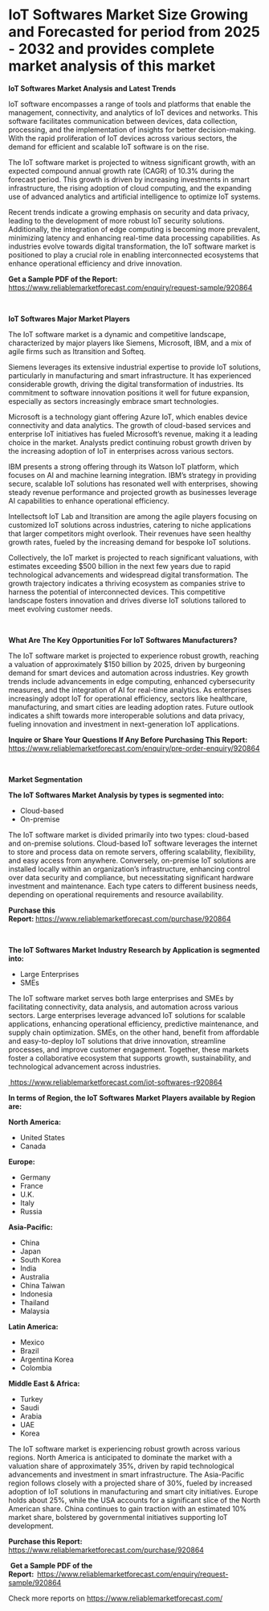<p><h1>IoT Softwares Market Size Growing and Forecasted for period from 2025 - 2032 and provides complete market analysis of this market</h1></p><p><strong>IoT Softwares Market Analysis and Latest Trends</strong></p>
<p><p>IoT software encompasses a range of tools and platforms that enable the management, connectivity, and analytics of IoT devices and networks. This software facilitates communication between devices, data collection, processing, and the implementation of insights for better decision-making. With the rapid proliferation of IoT devices across various sectors, the demand for efficient and scalable IoT software is on the rise.</p><p>The IoT software market is projected to witness significant growth, with an expected compound annual growth rate (CAGR) of 10.3% during the forecast period. This growth is driven by increasing investments in smart infrastructure, the rising adoption of cloud computing, and the expanding use of advanced analytics and artificial intelligence to optimize IoT systems. </p><p>Recent trends indicate a growing emphasis on security and data privacy, leading to the development of more robust IoT security solutions. Additionally, the integration of edge computing is becoming more prevalent, minimizing latency and enhancing real-time data processing capabilities. As industries evolve towards digital transformation, the IoT software market is positioned to play a crucial role in enabling interconnected ecosystems that enhance operational efficiency and drive innovation.</p></p>
<p><strong>Get a Sample PDF of the Report:&nbsp;</strong> <a href="https://www.reliablemarketforecast.com/enquiry/request-sample/920864?utm_campaign=2320&utm_medium=2&utm_source=Github&utm_content=ia&utm_term=06032025&utm_id=iot-softwares">https://www.reliablemarketforecast.com/enquiry/request-sample/920864</a></p>
<p>&nbsp;</p>
<p><strong>IoT Softwares Major Market Players</strong></p>
<p><p>The IoT software market is a dynamic and competitive landscape, characterized by major players like Siemens, Microsoft, IBM, and a mix of agile firms such as Itransition and Softeq. </p><p>Siemens leverages its extensive industrial expertise to provide IoT solutions, particularly in manufacturing and smart infrastructure. It has experienced considerable growth, driving the digital transformation of industries. Its commitment to software innovation positions it well for future expansion, especially as sectors increasingly embrace smart technologies.</p><p>Microsoft is a technology giant offering Azure IoT, which enables device connectivity and data analytics. The growth of cloud-based services and enterprise IoT initiatives has fueled Microsoft’s revenue, making it a leading choice in the market. Analysts predict continuing robust growth driven by the increasing adoption of IoT in enterprises across various sectors.</p><p>IBM presents a strong offering through its Watson IoT platform, which focuses on AI and machine learning integration. IBM’s strategy in providing secure, scalable IoT solutions has resonated well with enterprises, showing steady revenue performance and projected growth as businesses leverage AI capabilities to enhance operational efficiency.</p><p>Intellectsoft IoT Lab and Itransition are among the agile players focusing on customized IoT solutions across industries, catering to niche applications that larger competitors might overlook. Their revenues have seen healthy growth rates, fueled by the increasing demand for bespoke IoT solutions.</p><p>Collectively, the IoT market is projected to reach significant valuations, with estimates exceeding $500 billion in the next few years due to rapid technological advancements and widespread digital transformation. The growth trajectory indicates a thriving ecosystem as companies strive to harness the potential of interconnected devices. This competitive landscape fosters innovation and drives diverse IoT solutions tailored to meet evolving customer needs.</p></p>
<p>&nbsp;</p>
<p><strong>What Are The Key Opportunities For IoT Softwares Manufacturers?</strong></p>
<p><p>The IoT software market is projected to experience robust growth, reaching a valuation of approximately $150 billion by 2025, driven by burgeoning demand for smart devices and automation across industries. Key growth trends include advancements in edge computing, enhanced cybersecurity measures, and the integration of AI for real-time analytics. As enterprises increasingly adopt IoT for operational efficiency, sectors like healthcare, manufacturing, and smart cities are leading adoption rates. Future outlook indicates a shift towards more interoperable solutions and data privacy, fueling innovation and investment in next-generation IoT applications.</p></p>
<p><strong>Inquire or Share Your Questions If Any Before Purchasing This Report:</strong> <a href="https://www.reliablemarketforecast.com/enquiry/pre-order-enquiry/920864?utm_campaign=2320&utm_medium=2&utm_source=Github&utm_content=ia&utm_term=06032025&utm_id=iot-softwares">https://www.reliablemarketforecast.com/enquiry/pre-order-enquiry/920864</a></p>
<p>&nbsp;</p>
<p><strong>Market Segmentation</strong></p>
<p><strong>The IoT Softwares Market Analysis by types is segmented into:</strong></p>
<p><ul><li>Cloud-based</li><li>On-premise</li></ul></p>
<p><p>The IoT software market is divided primarily into two types: cloud-based and on-premise solutions. Cloud-based IoT software leverages the internet to store and process data on remote servers, offering scalability, flexibility, and easy access from anywhere. Conversely, on-premise IoT solutions are installed locally within an organization’s infrastructure, enhancing control over data security and compliance, but necessitating significant hardware investment and maintenance. Each type caters to different business needs, depending on operational requirements and resource availability.</p></p>
<p><strong>Purchase this Report:&nbsp;</strong><a href="https://www.reliablemarketforecast.com/purchase/920864?utm_campaign=2320&utm_medium=2&utm_source=Github&utm_content=ia&utm_term=06032025&utm_id=iot-softwares">https://www.reliablemarketforecast.com/purchase/920864</a></p>
<p>&nbsp;</p>
<p><strong>The IoT Softwares Market Industry Research by Application is segmented into:</strong></p>
<p><ul><li>Large Enterprises</li><li>SMEs</li></ul></p>
<p><p>The IoT software market serves both large enterprises and SMEs by facilitating connectivity, data analysis, and automation across various sectors. Large enterprises leverage advanced IoT solutions for scalable applications, enhancing operational efficiency, predictive maintenance, and supply chain optimization. SMEs, on the other hand, benefit from affordable and easy-to-deploy IoT solutions that drive innovation, streamline processes, and improve customer engagement. Together, these markets foster a collaborative ecosystem that supports growth, sustainability, and technological advancement across industries.</p></p>
<p><a href="https://www.reliablemarketforecast.com/iot-softwares-r920864?utm_campaign=2320&utm_medium=2&utm_source=Github&utm_content=ia&utm_term=06032025&utm_id=iot-softwares">&nbsp;https://www.reliablemarketforecast.com/iot-softwares-r920864</a></p>
<p><strong>In terms of Region, the IoT Softwares Market Players available by Region are:</strong></p>
<p>
    <p> <strong> North America: </strong>
        <ul>
            <li>United States</li>
            <li>Canada</li>
        </ul>
        </p> 
    <p> <strong> Europe: </strong>
        <ul>
            <li>Germany</li>
            <li>France</li>
            <li>U.K.</li>
            <li>Italy</li>
            <li>Russia</li>
        </ul>
        </p> 
    <p> <strong> Asia-Pacific: </strong>
        <ul>
            <li>China</li>
            <li>Japan</li>
            <li>South Korea</li>
            <li>India</li>
            <li>Australia</li>
            <li>China Taiwan</li>
            <li>Indonesia</li>
            <li>Thailand</li>
            <li>Malaysia</li>
        </ul>
        </p> 
    <p> <strong> Latin America: </strong>
        <ul>
            <li>Mexico</li>
            <li>Brazil</li>
            <li>Argentina Korea</li>
            <li>Colombia</li>
        </ul>
        </p> 
    <p> <strong> Middle East & Africa: </strong>
        <ul>
            <li>Turkey</li>
            <li>Saudi</li>
            <li>Arabia</li>
            <li>UAE</li>
            <li>Korea</li>
        </ul>
    </p>
    </p>
<p><p>The IoT software market is experiencing robust growth across various regions. North America is anticipated to dominate the market with a valuation share of approximately 35%, driven by rapid technological advancements and investment in smart infrastructure. The Asia-Pacific region follows closely with a projected share of 30%, fueled by increased adoption of IoT solutions in manufacturing and smart city initiatives. Europe holds about 25%, while the USA accounts for a significant slice of the North American share. China continues to gain traction with an estimated 10% market share, bolstered by governmental initiatives supporting IoT development.</p></p>
<p><strong>Purchase this Report: </strong><a href="https://www.reliablemarketforecast.com/purchase/920864?utm_campaign=2320&utm_medium=2&utm_source=Github&utm_content=ia&utm_term=06032025&utm_id=iot-softwares">https://www.reliablemarketforecast.com/purchase/920864</a></p>
<p>&nbsp;<strong>Get a Sample PDF of the Report:&nbsp;&nbsp;</strong><a href="https://www.reliablemarketforecast.com/enquiry/request-sample/920864?utm_campaign=2320&utm_medium=2&utm_source=Github&utm_content=ia&utm_term=06032025&utm_id=iot-softwares">https://www.reliablemarketforecast.com/enquiry/request-sample/920864</a></p>
<p><strong></strong></p>
<p>Check more reports on <a href="https://www.reliablemarketforecast.com/?utm_campaign=2320&utm_medium=2&utm_source=Github&utm_content=ia&utm_term=06032025&utm_id=iot-softwares">https://www.reliablemarketforecast.com/</a></p>